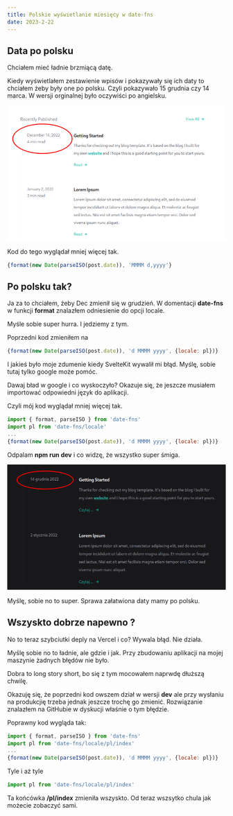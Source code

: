 ```yaml
---
title: Polskie wyświetlanie miesięcy w date-fns
date: 2023-2-22
---
```

## Data po polsku

Chciałem mieć ładnie brzmiącą datę.

Kiedy wyświetlałem zestawienie wpisów i pokazywały się ich daty to chciałem żeby były one po polsku. Czyli pokazywało 15 grudnia czy 14 marca. W wersji orginalnej było oczywiści po angielsku.

![Eng Date](./date_fns.png)


Kod do tego wyglądał mniej więcej tak.

```js
{format(new Date(parseISO(post.date)), 'MMMM d,yyyy'}

```

## Po polsku tak?


Ja za to chciałem, żeby Dec zmienił się w grudzień. W domentacji **date-fns** w funkcji **format** znalazłem odniesienie do opcji locale.

Myśle sobie super hurra. I jedziemy z tym.

Poprzedni kod zmieniłem na

```js
{format(new Date(parseISO(post.date)), 'd MMMM yyyy', {locale: pl})}
```

I jakieś było moje zdumenie kiedy SvelteKit wywalił mi błąd.
Myślę, sobie tutaj tylko google może pomóc.

Dawaj bład w google i co wyskoczyło? Okazuje się, że jeszcze musiałem importować odpowiedni język do aplikacji.

Czyli mój kod wyglądał mniej więcej tak.

```js
import { format, parseISO } from 'date-fns'
import pl from 'date-fns/locale'
...
{format(new Date(parseISO(post.date)), 'd MMMM yyyy', {locale: pl})}
```

Odpalam **npm run dev** i co widzę, że wszystko super śmiga.

![Data po polsku](./date_fns_pl.png)

Myślę, sobie no to super. Sprawa załatwiona daty mamy po polsku.

## Wszyskto dobrze napewno ?

No to teraz szybciutki deply na Vercel i co? Wywala błąd. Nie działa.

Myślę sobie no to ładnie, ale gdzie i jak. Przy zbudowaniu aplikacji na mojej maszynie żadnych błędów nie było.

Dobra to long story short, bo się z tym mocowałem naprwdę dłuższą chwilę.

Okazuję się, że poprzedni kod owszem dział w wersji **dev** ale przy wysłaniu na produkcjię trzeba jednak jeszcze trochę go zmienić. Rozwiązanie znalazłem na GitHubie w dyskucji właśnie o tym błędzie.

Poprawny kod wygląda tak:

```js
import { format, parseISO } from 'date-fns'
import pl from 'date-fns/locale/pl/index'
...
{format(new Date(parseISO(post.date)), 'd MMMM yyyy', {locale: pl})}

```

Tyle i aż tyle

```js
import pl from 'date-fns/locale/pl/index'
```

Ta końcówka **/pl/index** zmieniła wszyskto. Od teraz wszsytko chula jak możecie zobaczyć sami.

